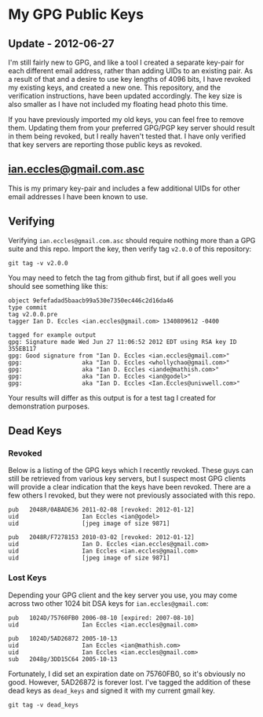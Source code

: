 # My GPG Public Keys

## Update - 2012-06-27

I'm still fairly new to GPG, and like a tool I created a separate key-pair for
each different email address, rather than adding UIDs to an existing pair.
As a result of that and a desire to use key lengths of 4096 bits, I have
revoked my existing keys, and created a new one. This repository, and the
verification instructions, have been updated accordingly. The key size is also
smaller as I have not included my floating head photo this time.

If you have previously imported my old keys, you can feel free to remove them.
Updating them from your preferred GPG/PGP key server should result in them
being revoked, but I really haven't tested that. I have only verified that
key servers are reporting those public keys as revoked.

## ian.eccles@gmail.com.asc

This is my primary key-pair and includes a few additional UIDs for other
email addresses I have been known to use.

## Verifying

Verifying `ian.eccles@gmail.com.asc` should require nothing more than a GPG
suite and this repo.  Import the key, then verify tag `v2.0.0` of this repository:

    git tag -v v2.0.0
    
You may need to fetch the tag from github first, but if all goes well you
should see something like this:

    object 9efefadad5baacb99a530e7350ec446c2d16da46
    type commit
    tag v2.0.0.pre
    tagger Ian D. Eccles <ian.eccles@gmail.com> 1340809612 -0400

    tagged for example output
    gpg: Signature made Wed Jun 27 11:06:52 2012 EDT using RSA key ID 355EB117
    gpg: Good signature from "Ian D. Eccles <ian.eccles@gmail.com>"
    gpg:                 aka "Ian D. Eccles <whollychao@gmail.com>"
    gpg:                 aka "Ian D. Eccles <iande@mathish.com>"
    gpg:                 aka "Ian D. Eccles <ian@godel>"
    gpg:                 aka "Ian D. Eccles <Ian.Eccles@univwell.com>"

Your results will differ as this output is for a test tag I created for
demonstration purposes.

## Dead Keys

### Revoked

Below is a listing of the GPG keys which I recently revoked. These guys can
still be retrieved from various key servers, but I suspect most GPG clients
will provide a clear indication that the keys have been revoked. There are
a few others I revoked, but they were not previously associated with this repo.

    pub   2048R/0ABADE36 2011-02-08 [revoked: 2012-01-12]
    uid                  Ian Eccles <ian@godel>
    uid                  [jpeg image of size 9871]

    pub   2048R/F7278153 2010-03-02 [revoked: 2012-01-12]
    uid                  Ian D. Eccles <ian.eccles@gmail.com>
    uid                  Ian Eccles <ian.eccles@gmail.com>
    uid                  [jpeg image of size 9871]


### Lost Keys

Depending your GPG client and the key server you use, you may come
across two other 1024 bit DSA keys for `ian.eccles@gmail.com`:

    pub   1024D/75760FB0 2006-08-10 [expired: 2007-08-10]
    uid                  Ian Eccles <ian.eccles@gmail.com>

    pub   1024D/5AD26872 2005-10-13
    uid                  Ian Eccles <ian@mathish.com>
    uid                  Ian Eccles <ian.eccles@gmail.com>
    sub   2048g/3DD15C64 2005-10-13
    
Fortunately, I did set an expiration date on 75760FB0, so it's obviously
no good. However, 5AD26872 is forever lost. I've tagged the addition
of these dead keys as `dead_keys` and signed it with my current gmail
key.

    git tag -v dead_keys
    
